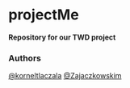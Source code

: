 # projectMe

**Repository for our TWD project**

### Authors
[@korneltlaczala](https://github.com/korneltlaczala) [@Zajaczkowskim](https://github.com/Zajaczkowskim)
